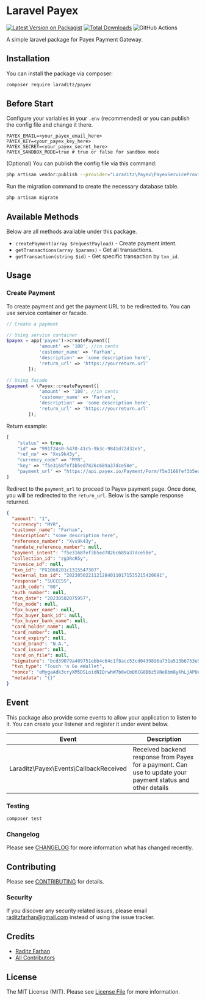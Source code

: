 # Laravel Payex

[![Latest Version on Packagist](https://img.shields.io/packagist/v/laraditz/payex.svg?style=flat-square)](https://packagist.org/packages/laraditz/payex)
[![Total Downloads](https://img.shields.io/packagist/dt/laraditz/payex.svg?style=flat-square)](https://packagist.org/packages/laraditz/payex)
![GitHub Actions](https://github.com/laraditz/payex/actions/workflows/main.yml/badge.svg)

A simple laravel package for Payex Payment Gateway.

## Installation

You can install the package via composer:

```bash
composer require laraditz/payex
```

## Before Start

Configure your variables in your `.env` (recommended) or you can publish the config file and change it there.

```
PAYEX_EMAIL=<your_payex_email_here>
PAYEX_KEY=<your_payex_key_here>
PAYEX_SECRET=<your_payex_secret_here>
PAYEX_SANDBOX_MODE=true # true or false for sandbox mode
```

(Optional) You can publish the config file via this command:
```bash
php artisan vendor:publish --provider="Laraditz\Payex\PayexServiceProvider" --tag="config"
```

Run the migration command to create the necessary database table.
```bash
php artisan migrate
```

## Available Methods
Below are all methods available under this package.

- `createPayment(array $requestPayload)` - Create payment intent.
- `getTransactions(array $params)` - Get all transactions.
- `getTransaction(string $id)` - Get specific transaction by `txn_id`.

## Usage

### Create Payment
To create payment and get the payment URL to be redirected to. You can use service container or facade.

```php
// Create a payment

// Using service container
$payex = app('payex')->createPayment([
            'amount' => '100', //in cents
            'customer_name' => 'Farhan',
            'description' => 'some description here',
            'return_url' => 'https://yourreturn.url'
        ]);

// Using facade
$payment = \Payex::createPayment([
            'amount' => '100', //in cents
            'customer_name' => 'Farhan',
            'description' => 'some description here',
            'return_url' => 'https://yourreturn.url'
        ]);
```

Return example:
```php
[
    "status" => true,
    "id" => "991f24s0-5470-41c5-9b3c-9841d72d32e5",
    "ref_no" => "Xvs9k43y",
    "currency_code" => "MYR",
    "key" => "f5e3168fef3b5ed7826c689a37dce58e",
    "payment_url" => "https://api.payex.io/Payment/Form/f5e3168fef3b5ed7826c689a37dce58e"
]
```

Redirect to the `payment_url` to proceed to Payex payment page. Once done, you will be redirected to the `return_url`. Below is the sample response returned.
```json
{
  "amount": "1",
  "currency": "MYR",
  "customer_name": "Farhan",
  "description": "some description here",
  "reference_number": "Xvs9k43y",
  "mandate_reference_number": null,
  "payment_intent": "f5e3168fef3b5ed7826c689a37dce58e",
  "collection_id": "zg3RcR5y",
  "invoice_id": null,
  "txn_id": "PX1068201c1315547307",
  "external_txn_id": "20230502211212840110171535215420691",
  "response": "SUCCESS",
  "auth_code": "00",
  "auth_number": null,
  "txn_date": "20230502075957",
  "fpx_mode": null,
  "fpx_buyer_name": null,
  "fpx_buyer_bank_id": null,
  "fpx_buyer_bank_name": null,
  "card_holder_name": null,
  "card_number": null,
  "card_expiry": null,
  "card_brand": "N.A.",
  "card_issuer": null,
  "card_on_file": null,
  "signature": "bcd39079a409751ebb4c64c1f8acc53cd0439896a731a513b6753e9f909d6a08a79a04cd5a9cf8d6d27d93206dfa35074ee607e790e242ee547407fa5af9f05a",
  "txn_type": "Touch 'n Go eWallet",
  "nonce": "eMygaAdk3cryXM5DSLoidNIQrwhW7b0wCmQ6CG0B6z5VNeBbm8yXhLjAPQcXL0WL",
  "metadata": "{}"
}
```

## Event

This package also provide some events to allow your application to listen to it. You can create your listener and register it under event below.

| Event                                     |  Description  
|-------------------------------------------|-----------------------|
| Laraditz\Payex\Events\CallbackReceived    | Received backend response from Payex for a payment. Can use to update your payment status and other details

### Testing

```bash
composer test
```

### Changelog

Please see [CHANGELOG](CHANGELOG.md) for more information what has changed recently.

## Contributing

Please see [CONTRIBUTING](CONTRIBUTING.md) for details.

### Security

If you discover any security related issues, please email raditzfarhan@gmail.com instead of using the issue tracker.

## Credits

-   [Raditz Farhan](https://github.com/laraditz)
-   [All Contributors](../../contributors)

## License

The MIT License (MIT). Please see [License File](LICENSE.md) for more information.
